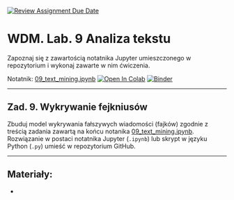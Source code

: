 [![Review Assignment Due Date](https://classroom.github.com/assets/deadline-readme-button-22041afd0340ce965d47ae6ef1cefeee28c7c493a6346c4f15d667ab976d596c.svg)](https://classroom.github.com/a/DU9FMc3v)
# WDM. Lab. 9 Analiza tekstu

Zapoznaj się z zawartością notatnika Jupyter umieszczonego w repozytorium  i wykonaj zawarte w nim ćwiczenia.

Notatnik: [09_text_mining.ipynb](https://github.com/IS-UMK/wdm_lab_09/blob/master/09_text_mining.ipynb)
[![Open In Colab](https://colab.research.google.com/assets/colab-badge.svg)](https://colab.research.google.com/github/IS-UMK/wdm_lab_09/blob/master/09_text_mining.ipynb) [![Binder](https://mybinder.org/badge_logo.svg)](https://mybinder.org/v2/gh/IS-UMK/wdm_lab_09/master?filepath=09_text_mining.ipynb)

---

## Zad. 9. Wykrywanie fejkniusów

Zbuduj model wykrywania fałszywych wiadomości (fajków) zgodnie z treścią zadania zawartą na końcu notanika [09_text_mining.ipynb](09_text_mining.ipynb).   
Rozwiązanie w postaci notatnika Jupyter (``.ipynb``) lub skrypt w języku Python (``.py``) umieść w repozytorium GitHub.

---
## Materiały:

* 
